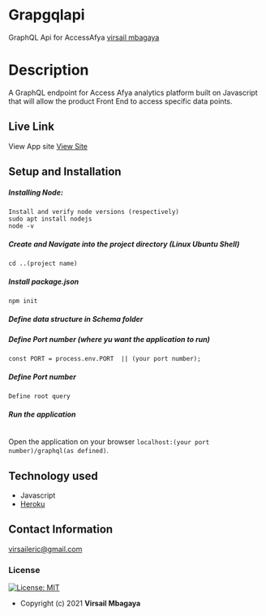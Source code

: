 # Grapgqlapi
 GraphQL Api for AccessAfya 
[virsail mbagaya](https://github.com/virsail)  
  
# Description  
A GraphQL endpoint for Access Afya analytics platform built on Javascript that will  allow the product Front End to access specific data points.

##  Live Link  
 View App site [View Site](https://accessafyagraphqlendpoint.herokuapp.com/graphql)  
  




  
## Setup and Installation  
##### Installing Node:  
 ```
 Install and verify node versions (respectively)
 sudo apt install nodejs
 node -v
```
##### Create and Navigate into the project directory (Linux Ubuntu Shell)
 ```mkdir ..(project name)
cd ..(project name)
```
##### Install package.json 
 ```
 npm init
```  

 ##### Define data structure in Schema folder
##### Define Port number (where yu want the application to run)
 ```in the main application file 
 const PORT = process.env.PORT  || (your port number);
 
``` 
##### Define Port number
```
Define root query
```
##### Run the application
 ```npm start
```
Open the application on your browser `localhost:(your port number)/graphql(as defined)`.  
  
  
## Technology used  
  
*   Javascript
* [Heroku](https://heroku.com)  
  
  
## Contact Information   
virsaileric@gmail.com
  

### License
[![License: MIT](https://img.shields.io/badge/License-MIT-green.svg)](https://opensource.org/licenses/MIT) 
* Copyright (c) 2021 **Virsail Mbagaya**
